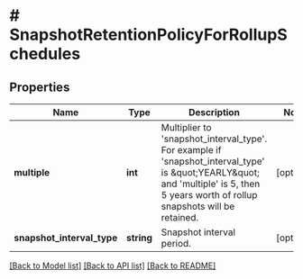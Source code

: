 # # SnapshotRetentionPolicyForRollupSchedules

## Properties

Name | Type | Description | Notes
------------ | ------------- | ------------- | -------------
**multiple** | **int** | Multiplier to &#39;snapshot_interval_type&#39;. For example if &#39;snapshot_interval_type&#39; is \&quot;YEARLY\&quot; and &#39;multiple&#39; is 5, then 5 years worth of rollup snapshots will be retained. | [optional]
**snapshot_interval_type** | **string** | Snapshot interval period. | [optional]

[[Back to Model list]](../../README.md#models) [[Back to API list]](../../README.md#endpoints) [[Back to README]](../../README.md)
